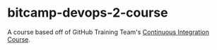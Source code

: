 # bitcamp-devops-2-course
A course based off of GitHub Training Team's [Continuous Integration Course](https://lab.github.com/githubtraining/github-actions:-continuous-integration).
